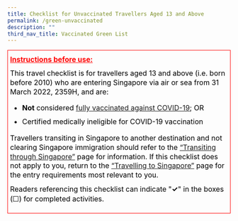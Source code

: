 ```yaml
---
title: Checklist for Unvaccinated Travellers Aged 13 and Above
permalink: /green-unvaccinated
description: ""
third_nav_title: Vaccinated Green List
---
```


<div style="padding-left: 5px; padding-bottom: 20px; margin-bottom:20px; font-size:16px; line-height:1.0; color:red; border-style: solid; border-width: 1px;">
<p style="font-size:16px; margin-top:10px; margin-bottom:0px;line-height:1.3; color:red;"><b><u>Instructions before use:</u></b></p>
  <p style="font-size:16px; margin-top:10px; margin-bottom:0px;line-height:1.3; color:black;">This travel checklist is for travellers aged 13 and above (i.e. born before 2010) who are entering Singapore via air or sea from 31 March 2022, 2359H, and are:
  <ol style="list-style-type:disc;">
    <li style="font-size:16px; margin-top:10px; margin-bottom:0px;line-height:1.3; color:black;"><b>Not</b> considered <a href="/health/vtsg" target="_blank">fully vaccinated against COVID-19</a>; OR</li>
       <li style="font-size:16px; margin-top:10px; margin-bottom:0px;line-height:1.3; color:black;">Certified medically ineligible for COVID-19 vaccination</li>
  </ol>
  </p>
    <p style="font-size:16px; margin-top:10px; margin-bottom:0px;line-height:1.3; color:black;">Travellers transiting in Singapore to another destination and not clearing Singapore immigration should refer to the <a href="/transit/overview" target="_blank">“Transiting through Singapore”</a> page for information. If this checklist does not apply to you, return to the <a href="/arriving/overview" target="_blank">“Travelling to Singapore”</a> page for the entry requirements most relevant to you.</p>
   <p style="font-size:16px; margin-top:10px;margin-bottom:0px;  line-height:1.4; color:black;">Readers referencing this checklist can indicate "<b>✓</b>" in the boxes (☐) for completed activities.</p>
  </div>
  
  
